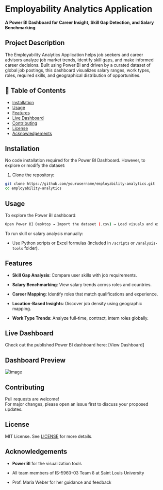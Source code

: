 
# Employability Analytics Application  
**A Power BI Dashboard for Career Insight, Skill Gap Detection, and Salary Benchmarking**



## Project Description

The Employability Analytics Application helps job seekers and career advisors analyze job market trends, identify skill gaps, and make informed career decisions. Built using Power BI and driven by a curated dataset of global job postings, this dashboard visualizes salary ranges, work types, roles, required skills, and geographical distribution of opportunities.



## 📂 Table of Contents
- [Installation](#installation)
- [Usage](#usage)
- [Features](#features)
- [Live Dashboard](#live-dashboard)
- [Contributing](#contributing)
- [License](#license)
- [Acknowledgements](#acknowledgements)



## Installation

No code installation required for the Power BI Dashboard. However, to explore or modify the dataset:

1. Clone the repository:
```bash
git clone https://github.com/yourusername/employability-analytics.git
cd employability-analytics
```


## Usage
To explore the Power BI dashboard:
```bash
Open Power BI Desktop → Import the dataset (.csv) → Load visuals and explore filters.
```
To run skill or salary analysis manually:

-   Use Python scripts or Excel formulas (included in `/scripts` or `/analysis-tools` folder).


## Features
-   **Skill Gap Analysis**: Compare user skills with job requirements.
    
-   **Salary Benchmarking**: View salary trends across roles and countries.
    
-  **Career Mapping**: Identify roles that match qualifications and experience.
    
-  **Location-Based Insights**: Discover job density using geographic mapping.
    
- **Work Type Trends**: Analyze full-time, contract, intern roles globally.


## Live Dashboard
Check out the published Power BI dashboard here: [View Dashboard]



## Dashboard Preview
![image](https://github.com/user-attachments/assets/6b7225db-fd6c-4488-8911-ec0138bf586b)


## Contributing
Pull requests are welcome!  
For major changes, please open an issue first to discuss your proposed updates.

## License
MIT License. See [LICENSE](LICENSE) for more details.

## Acknowledgements
-   **Power BI** for the visualization tools
    
-   All team members of IS-5960-03 Team 8 at Saint Louis University
    
-   Prof. Maria Weber for her guidance and feedback
